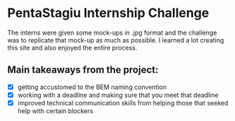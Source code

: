 # PentaStagiu Internship Challenge

The interns were given some mock-ups in .jpg format and the challenge was to replicate that mock-up as much as possible.
I learned a lot creating this site and also enjoyed the entire process.

## Main takeaways from the project: 
  - [x] getting accustomed to the BEM naming convention
  - [x] working with a deadline and making sure that you meet that deadline
  - [x] improved technical communication skills from helping those that seeked help with certain blockers
